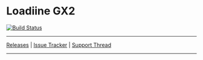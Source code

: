 # Loadiine GX2
[![Build Status](https://travis-ci.org/dimok789/loadiine_gx2.svg?branch=master)](https://travis-ci.org/dimok789/loadiine_gx2)

---

[Releases](https://github.com/dimok789/loadiine_gx2/releases) | [Issue Tracker](https://github.com/dimok789/loadiine_gx2/issues) | [Support Thread](https://gbatemp.net/threads/loadiine-gx2.413823/)

---